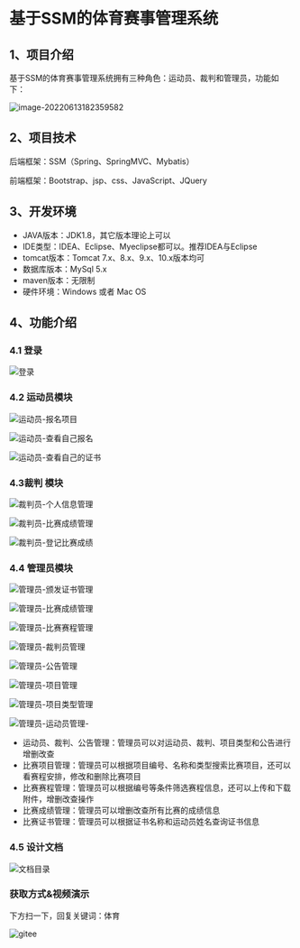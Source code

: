# 基于SSM的体育赛事管理系统


## 1、项目介绍

基于SSM的体育赛事管理系统拥有三种角色：运动员、裁判和管理员，功能如下：

![image-20220613182359582](https://project-images-1256969109.cos.ap-chongqing.myqcloud.com/Typora-Images/202206131823637.png)


## 2、项目技术

后端框架：SSM（Spring、SpringMVC、Mybatis）

前端框架：Bootstrap、jsp、css、JavaScript、JQuery

## 3、开发环境

- JAVA版本：JDK1.8，其它版本理论上可以
- IDE类型：IDEA、Eclipse、Myeclipse都可以。推荐IDEA与Eclipse
- tomcat版本：Tomcat 7.x、8.x、9.x、10.x版本均可
- 数据库版本：MySql 5.x
- maven版本：无限制
- 硬件环境：Windows 或者 Mac OS


## 4、功能介绍

### 4.1 登录

![登录](https://project-images-1256969109.cos.ap-chongqing.myqcloud.com/Typora-Images/202206131824144.jpg)

### 4.2 运动员模块

![运动员-报名项目](https://project-images-1256969109.cos.ap-chongqing.myqcloud.com/Typora-Images/202206131824360.jpg)

![运动员-查看自己报名](https://project-images-1256969109.cos.ap-chongqing.myqcloud.com/Typora-Images/202206131824801.jpg)

![运动员-查看自己的证书](https://project-images-1256969109.cos.ap-chongqing.myqcloud.com/Typora-Images/202206131824828.jpg)

### 4.3裁判 模块

![裁判员-个人信息管理](https://project-images-1256969109.cos.ap-chongqing.myqcloud.com/Typora-Images/202206131825760.jpg)

![裁判员-比赛成绩管理](https://project-images-1256969109.cos.ap-chongqing.myqcloud.com/Typora-Images/202206131825048.jpg)

![裁判员-登记比赛成绩](https://project-images-1256969109.cos.ap-chongqing.myqcloud.com/Typora-Images/202206131825603.jpg)

### 4.4 管理员模块

![管理员-颁发证书管理](https://project-images-1256969109.cos.ap-chongqing.myqcloud.com/Typora-Images/202206131825084.jpg)

![管理员-比赛成绩管理](https://project-images-1256969109.cos.ap-chongqing.myqcloud.com/Typora-Images/202206131825272.jpg)

![管理员-比赛赛程管理](https://project-images-1256969109.cos.ap-chongqing.myqcloud.com/Typora-Images/202206131825539.jpg)

![管理员-裁判员管理](https://project-images-1256969109.cos.ap-chongqing.myqcloud.com/Typora-Images/202206131825668.jpg)

![管理员-公告管理](https://project-images-1256969109.cos.ap-chongqing.myqcloud.com/Typora-Images/202206131825987.jpg)

![管理员-项目管理](https://project-images-1256969109.cos.ap-chongqing.myqcloud.com/Typora-Images/202206131825360.jpg)

![管理员-项目类型管理](https://project-images-1256969109.cos.ap-chongqing.myqcloud.com/Typora-Images/202206131825687.jpg)

![管理员-运动员管理-](https://project-images-1256969109.cos.ap-chongqing.myqcloud.com/Typora-Images/202206131826352.jpg)

- 运动员、裁判、公告管理：管理员可以对运动员、裁判、项目类型和公告进行增删改查
- 比赛项目管理：管理员可以根据项目编号、名称和类型搜索比赛项目，还可以看赛程安排，修改和删除比赛项目
- 比赛赛程管理：管理员可以根据编号等条件筛选赛程信息，还可以上传和下载附件，增删改查操作
- 比赛成绩管理：管理员可以增删改查所有比赛的成绩信息
- 比赛证书管理：管理员可以根据证书名称和运动员姓名查询证书信息

### 4.5 设计文档

![文档目录](https://project-images-1256969109.cos.ap-chongqing.myqcloud.com/Typora-Images/202206131826386.jpg)


### 获取方式&视频演示

下方扫一下，回复关键词：体育

![gitee](https://project-images-1256969109.cos.ap-chongqing.myqcloud.com/Typora-Images/202309291447341.png)
